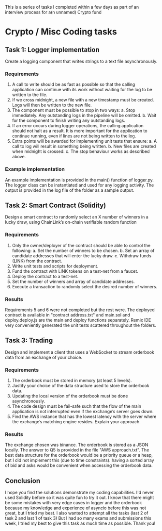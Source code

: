 This is a series of tasks I completed within a few days as part of an interview process for a(n unnamed) Crypto fund

# Crypto / Misc Coding tasks

## Task 1: Logger implementation

Create a logging component that writes strings to a text file asynchronously.

### Requirements

1. A call to write should be as fast as possible so that the calling application can continue
with its work without waiting for the log to be written to the file.
2. If we cross midnight, a new file with a new timestamp must be created. Logs will then be written to the new file.
3. The component must be possible to stop in two ways:
a. Stop immediately. Any outstanding logs in the pipeline will be omitted.
b. Wait for the component to finish writing any outstanding logs.
4. If an error occurs during logger operations, the calling application should not halt as a result. It is more important for the application to continue running, even if lines are not being written to the log.
5. Extra points will be awarded for implementing unit tests that ensure:
a. A call to log will result in something being written.
b. New files are created when midnight is crossed.
c. The stop behaviour works as described above.

### Example implementation

An example implementation is provided in the main() function of logger.py. The logger class can be instantiated and used for any logging activity. The output is provided in the log file of the folder as a sample output.

## Task 2: Smart Contract (Solidity)

Design a smart contract to randomly select an X number of winners in a lucky draw, using ChainLink’s on-chain verifiable random function

### Requirements

1. Only the owner/deployer of the contract should be able to control the following:
  a. Set the number of winners to be chosen.
  b. Set an array of candidate addresses that will enter the lucky draw.
  c. Withdraw funds (LINK) from the contract.
2. Write unit tests and scripts for deployment.
3. Fund the contract with LINK tokens on a test-net from a faucet.
4. Deploy the contract to a test-net.
5. Set the number of winners and array of candidate addresses.
6. Execute a transaction to randomly select the desired number of winners.

### Results

Requirements 5 and 6 were not completed but the rest were. The deployed contract is available in "contract address.txt" and main.sol and deploy.deploy.js are the main and deploy functions separately. Remix IDE very conveniently generated the unit tests scattered throughout the folders. 

## Task 3: Trading

Design and implement a client that uses a WebSocket to stream orderbook data from an exchange of your choice.

### Requirements

1. The orderbook must be stored in memory (at least 5 levels).
2. Justify your choice of the data structure used to store the orderbook data.
3. Updating the local version of the orderbook must be done asynchronously.
4. The code design must be fail-safe such that the flow of the main application is not interrupted even if the exchange’s server goes down.
5. Find the AWS instance that has the lowest latency with the server where the exchange’s matching engine resides. Explain your approach.

### Results

The exchange chosen was binance. The orderbook is stored as a JSON locally. The answer to Q5 is provided in the file "AWS approach.txt".
The best data structure for the orderbook would be a priority queue or a heap, but I did not implement this (due to time constraints). having a sorted array of bid and asks would be convenient when accessing the orderbook data.

## Conclusion

I hope you find the solutions demonstrate my coding capabilities. I'd never used Solidity before so it was quite fun to try it out. I know that there might be some mistakes with very edge cases in logger and the orderbook because my knowledge and experience of asyncio before this was not great, but I tried my best. I also wanted to attempt all the tasks (last 2 of task 2 and last 1 of task 3) But I had so many exams and submissions this week, I tried my best to give this task as much time as possible. Thank you!
